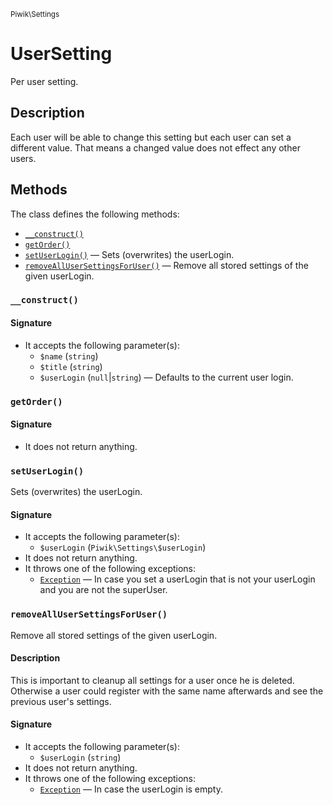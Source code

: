 <small>Piwik\Settings</small>

UserSetting
===========

Per user setting.

Description
-----------

Each user will be able to change this setting but each user can set a different value. That means
a changed value does not effect any other users.

Methods
-------

The class defines the following methods:

- [`__construct()`](#__construct)
- [`getOrder()`](#getorder)
- [`setUserLogin()`](#setuserlogin) &mdash; Sets (overwrites) the userLogin.
- [`removeAllUserSettingsForUser()`](#removeallusersettingsforuser) &mdash; Remove all stored settings of the given userLogin.

<a name="__construct" id="__construct"></a>
<a name="__construct" id="__construct"></a>
### `__construct()`

#### Signature

- It accepts the following parameter(s):
    - `$name` (`string`)
    - `$title` (`string`)
    - `$userLogin` (`null`|`string`) &mdash; Defaults to the current user login.

<a name="getorder" id="getorder"></a>
<a name="getOrder" id="getOrder"></a>
### `getOrder()`

#### Signature

- It does not return anything.

<a name="setuserlogin" id="setuserlogin"></a>
<a name="setUserLogin" id="setUserLogin"></a>
### `setUserLogin()`

Sets (overwrites) the userLogin.

#### Signature

- It accepts the following parameter(s):
    - `$userLogin` (`Piwik\Settings\$userLogin`)
- It does not return anything.
- It throws one of the following exceptions:
    - [`Exception`](http://php.net/class.Exception) &mdash; In case you set a userLogin that is not your userLogin and you are not the superUser.

<a name="removeallusersettingsforuser" id="removeallusersettingsforuser"></a>
<a name="removeAllUserSettingsForUser" id="removeAllUserSettingsForUser"></a>
### `removeAllUserSettingsForUser()`

Remove all stored settings of the given userLogin.

#### Description

This is important to cleanup all settings for a user once he
is deleted. Otherwise a user could register with the same name afterwards and see the previous user's settings.

#### Signature

- It accepts the following parameter(s):
    - `$userLogin` (`string`)
- It does not return anything.
- It throws one of the following exceptions:
    - [`Exception`](http://php.net/class.Exception) &mdash; In case the userLogin is empty.

